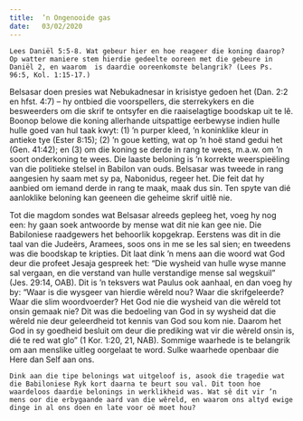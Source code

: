 ```yaml
---
title:  ’n Ongenooide gas
date:   03/02/2020
---
```


`Lees Daniël 5:5-8. Wat gebeur hier en hoe reageer die koning daarop? Op watter maniere stem hierdie gedeelte ooreen met die gebeure in Daniël 2, en waarom  is daardie ooreenkomste belangrik? (Lees Ps. 96:5, Kol. 1:15-17.)` 

Belsasar doen presies wat Nebukadnesar in krisistye gedoen het (Dan. 2:2 en hfst. 4:7) – hy ontbied die voorspellers, die sterrekykers en die besweerders om die skrif te ontsyfer en die raaiselagtige boodskap uit te lê. Boonop belowe die koning allerhande uitspattige eerbewyse indien hulle hulle goed van hul taak kwyt: (1) ’n purper kleed, ’n koninklike kleur in antieke tye (Ester 8:15); (2) ’n goue ketting, wat op ’n hoë stand gedui het (Gen. 41:42); en (3) om die koning se derde in rang te wees, m.a.w. om ’n soort onderkoning te wees. Die laaste beloning is ’n korrekte weerspieëling van die politieke stelsel in Babilon van ouds. Belsasar was tweede in rang aangesien hy saam met sy pa, Nabonidus, regeer het. Die feit dat hy aanbied om iemand derde in rang te maak, maak dus sin. Ten spyte van dié aanloklike beloning kan geeneen die geheime skrif uitlê nie. 

Tot die magdom sondes wat Belsasar alreeds gepleeg het, voeg hy nog een: hy gaan soek antwoorde by mense wat dit nie kan gee nie. Die Babiloniese raadgewers het behoorlik kopgekrap. Eerstens was dit in die taal van die Judeërs, Aramees, soos ons in me se les sal sien; en tweedens was die boodskap te kripties. Dit laat dink ’n mens aan die woord wat God deur die profeet Jesaja gespreek het: “Die wysheid van hulle wyse manne sal vergaan, en die verstand van hulle verstandige mense sal wegskuil” (Jes. 29:14, OAB). Dit is ’n teksvers wat Paulus ook aanhaal, en dan voeg hy by: “Waar is die wysgeer van hierdie wêreld nou? Waar die skrifgeleerde? Waar die slim woordvoerder? Het God nie die wysheid van die wêreld tot onsin gemaak nie? Dit was die bedoeling van God in sy wysheid dat die wêreld nie deur geleerdheid tot kennis van God sou kom nie. Daarom het God in sy goedheid besluit om deur die prediking wat vir die wêreld onsin is, dié te red wat glo” (1 Kor. 1:20, 21, NAB).  Sommige waarhede is te belangrik om aan menslike uitleg oorgelaat te word. Sulke waarhede openbaar die Here dan Self aan ons. 

`Dink aan die tipe belonings wat uitgeloof is, asook die tragedie wat die Babiloniese Ryk kort daarna te beurt sou val. Dit toon hoe waardeloos daardie belonings in werklikheid was. Wat sê dit vir ’n mens oor die erbygaande aard van die wêreld, en waarom ons altyd ewige dinge in al ons doen en late voor oë moet hou?`